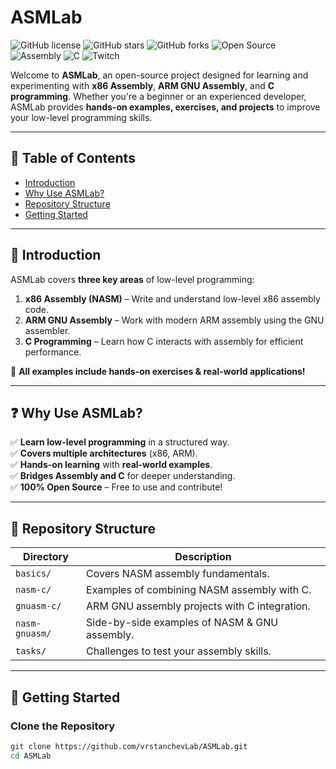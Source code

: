 # ASMLab

![GitHub license](https://img.shields.io/github/license/vrstanchevLab/ASMLab)
![GitHub stars](https://img.shields.io/github/stars/vrstanchevLab/ASMLab?style=social)
![GitHub forks](https://img.shields.io/github/forks/vrstanchevLab/ASMLab?style=social)
![Open Source](https://badges.frapsoft.com/os/v1/open-source.svg?v=103)
![Assembly](https://img.shields.io/badge/language-Assembly-red.svg)
![C](https://img.shields.io/badge/language-C-blue.svg)
![Twitch](https://img.shields.io/badge/Streamed%20on-Twitch-9146FF?logo=twitch&style=flat)

Welcome to **ASMLab**, an open-source project designed for learning and experimenting with **x86 Assembly**, **ARM GNU Assembly**, and **C programming**. Whether you're a beginner or an experienced developer, ASMLab provides **hands-on examples, exercises, and projects** to improve your low-level programming skills.

---

## 📌 Table of Contents

- [Introduction](#introduction)
- [Why Use ASMLab?](#why-use-asmlab)
- [Repository Structure](#repository-structure)
- [Getting Started](#getting-started)

---

## 📖 Introduction

ASMLab covers **three key areas** of low-level programming:

1. **x86 Assembly (NASM)** – Write and understand low-level x86 assembly code.
2. **ARM GNU Assembly** – Work with modern ARM assembly using the GNU assembler.
3. **C Programming** – Learn how C interacts with assembly for efficient performance.

🚀 **All examples include hands-on exercises & real-world applications!**

---

## ❓ Why Use ASMLab?

✅ **Learn low-level programming** in a structured way.  
✅ **Covers multiple architectures** (x86, ARM).  
✅ **Hands-on learning** with **real-world examples**.  
✅ **Bridges Assembly and C** for deeper understanding.  
✅ **100% Open Source** – Free to use and contribute!  

---

## 📁 Repository Structure

| Directory        | Description |
|-----------------|-------------|
| `basics/`      | Covers NASM assembly fundamentals. |
| `nasm-c/`      | Examples of combining NASM assembly with C. |
| `gnuasm-c/`    | ARM GNU assembly projects with C integration. |
| `nasm-gnuasm/` | Side-by-side examples of NASM & GNU assembly. |
| `tasks/`       | Challenges to test your assembly skills. |

---

## 🚀 Getting Started

### Clone the Repository

```bash
git clone https://github.com/vrstanchevLab/ASMLab.git
cd ASMLab
